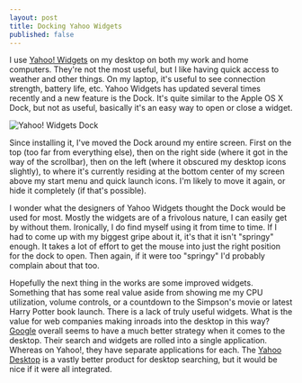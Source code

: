 ```yaml
---
layout: post
title: Docking Yahoo Widgets
published: false
---
```


I use <a href="http://widgets.yahoo.com">Yahoo! Widgets</a> on my desktop on both my work and home computers.  They're not the most useful, but I like having quick access to weather and other things.  On my laptop, it's useful to see connection strength, battery life, etc.  Yahoo Widgets has updated several times recently and a new feature is the Dock.  It's quite similar to the Apple OS X Dock, but not as useful, basically it's an easy way to open or close a widget.

<img src="/_images/yahoo_widget_dock.gif" alt="Yahoo! Widgets Dock" />

Since installing it, I've moved the Dock around my entire screen.  First on the top (too far from everything else), then on the right side (where it got in the way of the scrollbar), then on the left (where it obscured my desktop icons slightly), to where it's currently residing at the bottom center of my screen above my start menu and quick launch icons.  I'm likely to move it again, or hide it completely (if that's possible).

I wonder what the designers of Yahoo Widgets thought the Dock would be used for most.  Mostly the widgets are of a frivolous nature, I can easily get by without them.  Ironically, I do find myself using it from time to time.  If I had to come up with my biggest gripe about it, it's that it isn't "springy" enough.  It takes a lot of effort to get the mouse into just the right position for the dock to open.  Then again, if it were too "springy" I'd probably complain about that too.

Hopefully the next thing in the works are some improved widgets.  Something that has some real value aside from showing me my CPU utilization, volume controls, or a countdown to the Simpson's movie or latest Harry Potter book launch.  There is a lack of truly useful widgets.  What is the value for web companies making inroads into the desktop in this way?  <a href="http://desktop.google.com">Google</a> overall seems to have a much better strategy when it comes to the desktop.  Their search and widgets are rolled into a single application.  Whereas on Yahoo!, they have separate applications for each. The <a href="http://desktop.yahoo.com">Yahoo Desktop</a> is a vastly better product for desktop searching, but it would be nice if it were all integrated.
